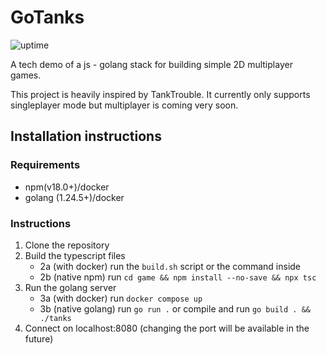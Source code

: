 # GoTanks

![uptime](https://shokuin.vlastas.cc/api/badge/1/status)

A tech demo of a js - golang stack for building simple 2D multiplayer games.

This project is heavily inspired by TankTrouble. It currently only supports singleplayer mode but multiplayer is coming very soon.

## Installation instructions

### Requirements

- npm(v18.0+)/docker
- golang (1.24.5+)/docker

### Instructions

1. Clone the repository
2. Build the typescript files
   - 2a (with docker) run the `build.sh` script or the command inside
   - 2b (native npm) run `cd game && npm install --no-save && npx tsc`
3. Run the golang server
   - 3a (with docker) run `docker compose up`
   - 3b (native golang) run `go run .` or compile and run `go build . && ./tanks`
4. Connect on localhost:8080 (changing the port will be available in the future)
